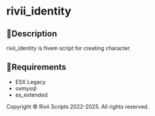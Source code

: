 # rivii_identity


## 📝Description

rivii_identity is fivem script for creating character.

## 📜Requirements

- ESX Legacy
- oxmysql
- es_extended

Copyright © Rivii Scripts 2022-2025. All rights reserved.
